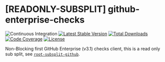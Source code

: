 # [READONLY-SUBSPLIT] github-enterprise-checks


![Continuous Integration](https://github.com/php-api-clients/github-enterprise-checks/workflows/Continuous%20Integration/badge.svg)
[![Latest Stable Version](https://poser.pugx.org/api-clients/github-enterprise-checks/v/stable.png)](https://packagist.org/packages/api-clients/github-enterprise-checks)
[![Total Downloads](https://poser.pugx.org/api-clients/github-enterprise-checks/downloads.png)](https://packagist.org/packages/api-clients/github-enterprise-checks)
[![Code Coverage](https://scrutinizer-ci.com/g/php-api-clients/github-enterprise-checks/badges/coverage.png?b==)](https://scrutinizer-ci.com/g/php-api-clients/github-enterprise-checks/?branch=)
[![License](https://poser.pugx.org/api-clients/github-enterprise-checks/license.png)](https://packagist.org/packages/api-clients/github-enterprise-checks)

Non-Blocking first GitHub Enterprise (v3.1) checks client, this is a read only sub split, see [`root-subsplit-github`](https://github.com/php-api-clients/root-subsplit-github).
